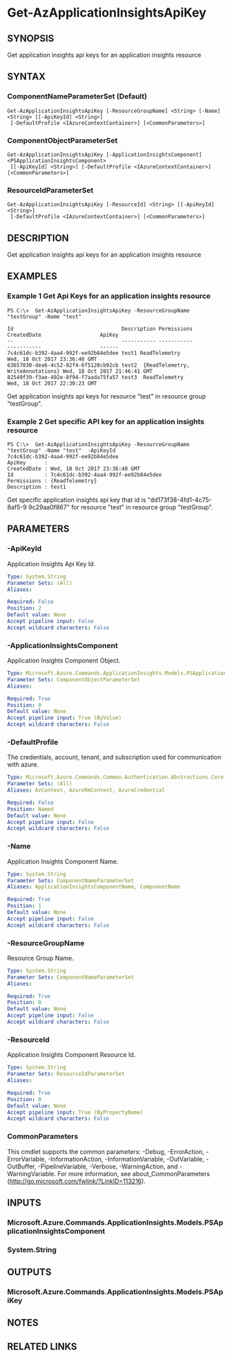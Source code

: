 ﻿---
external help file: Microsoft.Azure.PowerShell.Cmdlets.ApplicationInsights.dll-Help.xml
Module Name: Az.ApplicationInsights
online version: https://docs.microsoft.com/powershell/module/az.applicationinsights/get-azapplicationinsightsapikey
schema: 2.0.0
---

# Get-AzApplicationInsightsApiKey

## SYNOPSIS
Get application insights api keys for an application insights resource

## SYNTAX

### ComponentNameParameterSet (Default)
```
Get-AzApplicationInsightsApiKey [-ResourceGroupName] <String> [-Name] <String> [[-ApiKeyId] <String>]
 [-DefaultProfile <IAzureContextContainer>] [<CommonParameters>]
```

### ComponentObjectParameterSet
```
Get-AzApplicationInsightsApiKey [-ApplicationInsightsComponent] <PSApplicationInsightsComponent>
 [[-ApiKeyId] <String>] [-DefaultProfile <IAzureContextContainer>] [<CommonParameters>]
```

### ResourceIdParameterSet
```
Get-AzApplicationInsightsApiKey [-ResourceId] <String> [[-ApiKeyId] <String>]
 [-DefaultProfile <IAzureContextContainer>] [<CommonParameters>]
```

## DESCRIPTION
Get application insights api keys for an application insights resource

## EXAMPLES

### Example 1 Get Api Keys for an application insights resource
```
PS C:\>  Get-AzApplicationInsightsApiKey -ResourceGroupName "testGroup" -Name "test"

Id                                   Description Permissions                       CreatedDate                   ApiKey
--                                   ----------- -----------                       -----------                   ------
7c4c61dc-b392-4aa4-992f-ee92b84e5dee test1 ReadTelemetry                     Wed, 18 Oct 2017 23:36:40 GMT
63657030-dea6-4c52-82f4-6f5128cb92cb test2  {ReadTelemetry, WriteAnnotations} Wed, 18 Oct 2017 21:46:41 GMT
82549f39-f3ae-492e-8f94-f7aada75fa57 test3  ReadTelemetry                     Wed, 18 Oct 2017 22:30:23 GMT
```

Get application insights api keys for resource "test" in resource group "testGroup".

### Example 2 Get specific API key for an application insights resource
```
PS C:\>  Get-AzApplicationInsightsApiKey -ResourceGroupName "testGroup" -Name "test"  -ApiKeyId 
7c4c61dc-b392-4aa4-992f-ee92b84e5dee
ApiKey      :
CreatedDate : Wed, 18 Oct 2017 23:36:40 GMT
Id          : 7c4c61dc-b392-4aa4-992f-ee92b84e5dee
Permissions : {ReadTelemetry}
Description : test1
```

Get specific application insights api key that id is "dd173f38-4fd1-4c75-8af5-9
9c29aa0f867" for resource "test" in resource group "testGroup".

## PARAMETERS

### -ApiKeyId
Application Insights Api Key Id.

```yaml
Type: System.String
Parameter Sets: (All)
Aliases:

Required: False
Position: 2
Default value: None
Accept pipeline input: False
Accept wildcard characters: False
```

### -ApplicationInsightsComponent
Application Insights Component Object.

```yaml
Type: Microsoft.Azure.Commands.ApplicationInsights.Models.PSApplicationInsightsComponent
Parameter Sets: ComponentObjectParameterSet
Aliases:

Required: True
Position: 0
Default value: None
Accept pipeline input: True (ByValue)
Accept wildcard characters: False
```

### -DefaultProfile
The credentials, account, tenant, and subscription used for communication with azure.

```yaml
Type: Microsoft.Azure.Commands.Common.Authentication.Abstractions.Core.IAzureContextContainer
Parameter Sets: (All)
Aliases: AzContext, AzureRmContext, AzureCredential

Required: False
Position: Named
Default value: None
Accept pipeline input: False
Accept wildcard characters: False
```

### -Name
Application Insights Component Name.

```yaml
Type: System.String
Parameter Sets: ComponentNameParameterSet
Aliases: ApplicationInsightsComponentName, ComponentName

Required: True
Position: 1
Default value: None
Accept pipeline input: False
Accept wildcard characters: False
```

### -ResourceGroupName
Resource Group Name.

```yaml
Type: System.String
Parameter Sets: ComponentNameParameterSet
Aliases:

Required: True
Position: 0
Default value: None
Accept pipeline input: False
Accept wildcard characters: False
```

### -ResourceId
Application Insights Component Resource Id.

```yaml
Type: System.String
Parameter Sets: ResourceIdParameterSet
Aliases:

Required: True
Position: 0
Default value: None
Accept pipeline input: True (ByPropertyName)
Accept wildcard characters: False
```

### CommonParameters
This cmdlet supports the common parameters: -Debug, -ErrorAction, -ErrorVariable, -InformationAction, -InformationVariable, -OutVariable, -OutBuffer, -PipelineVariable, -Verbose, -WarningAction, and -WarningVariable. For more information, see about_CommonParameters (http://go.microsoft.com/fwlink/?LinkID=113216).

## INPUTS

### Microsoft.Azure.Commands.ApplicationInsights.Models.PSApplicationInsightsComponent

### System.String

## OUTPUTS

### Microsoft.Azure.Commands.ApplicationInsights.Models.PSApiKey

## NOTES

## RELATED LINKS
